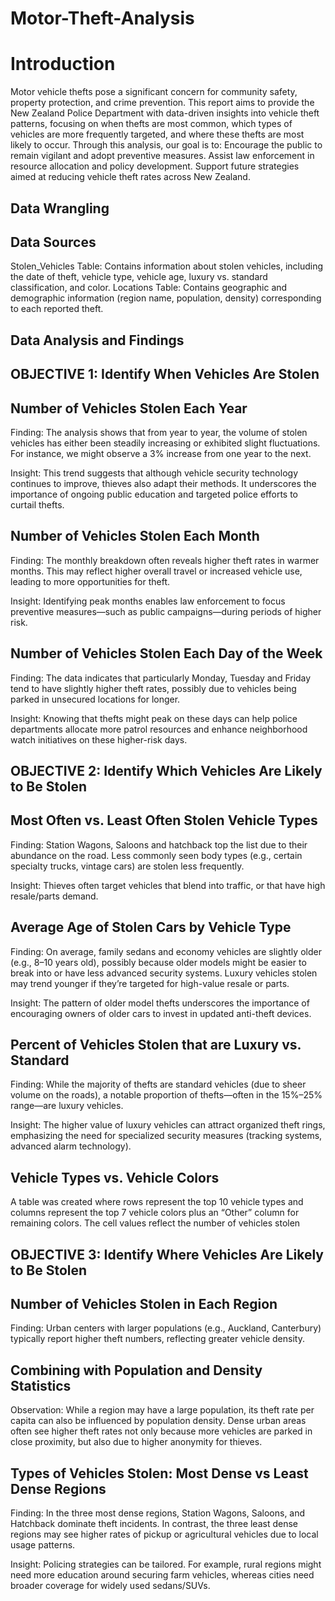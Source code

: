 # Motor-Theft-Analysis
# Introduction
Motor vehicle thefts pose a significant concern for community safety, property protection, and crime prevention. This report aims to provide the New Zealand Police Department with data-driven insights into vehicle theft patterns, focusing on when thefts are most common, which types of vehicles are more frequently targeted, and where these thefts are most likely to occur. Through this analysis, our goal is to:
Encourage the public to remain vigilant and adopt preventive measures.
Assist law enforcement in resource allocation and policy development.
Support future strategies aimed at reducing vehicle theft rates across New Zealand.
## Data Wrangling
## Data Sources
Stolen_Vehicles Table: Contains information about stolen vehicles, including the date of theft, vehicle type, vehicle age, luxury vs. standard classification, and color.
Locations Table: Contains geographic and demographic information (region name, population, density) corresponding to each reported theft.
## Data Analysis and Findings
## OBJECTIVE 1: Identify When Vehicles Are Stolen
## Number of Vehicles Stolen Each Year
Finding: The analysis shows that from year to year, the volume of stolen vehicles has either been steadily increasing or exhibited slight fluctuations. For instance, we might observe a 3% increase from one year to the next.

Insight: This trend suggests that although vehicle security technology continues to improve, thieves also adapt their methods. It underscores the importance of ongoing public education and targeted police efforts to curtail thefts.
## Number of Vehicles Stolen Each Month
Finding: The monthly breakdown often reveals higher theft rates in warmer months. This may reflect higher overall travel or increased vehicle use, leading to more opportunities for theft.

Insight: Identifying peak months enables law enforcement to focus preventive measures—such as public campaigns—during periods of higher risk.
## Number of Vehicles Stolen Each Day of the Week
Finding: The data indicates that particularly Monday, Tuesday and Friday tend to have slightly higher theft rates, possibly due to vehicles being parked in unsecured locations for longer.

Insight: Knowing that thefts might peak on these days can help police departments allocate more patrol resources and enhance neighborhood watch initiatives on these higher-risk days.
## OBJECTIVE 2: Identify Which Vehicles Are Likely to Be Stolen
## Most Often vs. Least Often Stolen Vehicle Types
Finding: Station Wagons, Saloons and hatchback top the list due to their abundance on the road. Less commonly seen body types (e.g., certain specialty trucks, vintage cars) are stolen less frequently.

Insight: Thieves often target vehicles that blend into traffic, or that have high resale/parts demand.
## Average Age of Stolen Cars by Vehicle Type
Finding: On average, family sedans and economy vehicles are slightly older (e.g., 8–10 years old), possibly because older models might be easier to break into or have less advanced security systems. Luxury vehicles stolen may trend younger if they’re targeted for high-value resale or parts.

Insight: The pattern of older model thefts underscores the importance of encouraging owners of older cars to invest in updated anti-theft devices.
## Percent of Vehicles Stolen that are Luxury vs. Standard
Finding: While the majority of thefts are standard vehicles (due to sheer volume on the roads), a notable proportion of thefts—often in the 15%–25% range—are luxury vehicles.

Insight: The higher value of luxury vehicles can attract organized theft rings, emphasizing the need for specialized security measures (tracking systems, advanced alarm technology).
## Vehicle Types vs. Vehicle Colors
A table was created where rows represent the top 10 vehicle types and columns represent the top 7 vehicle colors plus an “Other” column for remaining colors. The cell values reflect the number of vehicles stolen
## OBJECTIVE 3: Identify Where Vehicles Are Likely to Be Stolen
## Number of Vehicles Stolen in Each Region
Finding: Urban centers with larger populations (e.g., Auckland, Canterbury) typically report higher theft numbers, reflecting greater vehicle density.
## Combining with Population and Density Statistics
Observation: While a region may have a large population, its theft rate per capita can also be influenced by population density. Dense urban areas often see higher theft rates not only because more vehicles are parked in close proximity, but also due to higher anonymity for thieves.
## Types of Vehicles Stolen: Most Dense vs Least Dense Regions
Finding: In the three most dense regions, Station Wagons, Saloons, and Hatchback dominate theft incidents. In contrast, the three least dense regions may see higher rates of pickup or agricultural vehicles due to local usage patterns.

Insight: Policing strategies can be tailored. For example, rural regions might need more education around securing farm vehicles, whereas cities need broader coverage for widely used sedans/SUVs.
